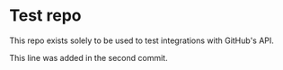 # Test repo

This repo exists solely to be used to test integrations with GitHub's API.


This line was added in the second commit.
